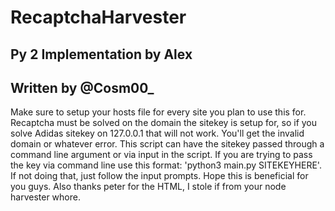 # RecaptchaHarvester

## Py 2 Implementation by Alex

## Written by @Cosm00_

Make sure to setup your hosts file for every site you plan to use this for. Recaptcha must be solved on the domain the sitekey is setup for, so if you solve Adidas sitekey on 127.0.0.1 that will not work. You'll get the invalid domain or whatever error. This script can have the sitekey passed through a command line argument or via input in the script. If you are trying to pass the key via command line use this format: 'python3 main.py SITEKEYHERE'. If not doing that, just follow the input prompts. Hope this is beneficial for you guys. Also thanks peter for the HTML, I stole if from your node harvester whore.
